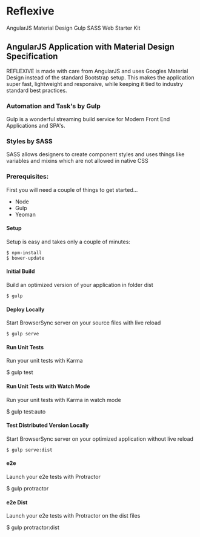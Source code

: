 # Reflexive
AngularJS Material Design Gulp SASS Web Starter Kit

## AngularJS Application with Material Design Specification
REFLEXIVE is made with care from AngularJS and uses Googles Material Design instead of the standard Bootstrap setup.  This makes the application super fast, lightweight and responsive, while keeping it tied to industry standard best practices.
### Automation and Task's by Gulp
Gulp is a wonderful streaming build service for Modern Front End Applications and SPA's.
### Styles by SASS
SASS allows designers to create component styles and uses things like variables and mixins which are not allowed in native CSS
### Prerequisites:
First you will need a couple of things to get started...

- Node
- Gulp
- Yeoman

#### Setup
Setup is easy and takes only a couple of minutes:

    $ npm-install
    $ bower-update

#### Initial Build
Build an optimized version of your application in folder dist

    $ gulp
#### Deploy Locally
Start BrowserSync server on your source files with live reload

    $ gulp serve
#### Run Unit Tests
Run your unit tests with Karma

   $ gulp test

#### Run Unit Tests with Watch Mode
Run your unit tests with Karma in watch mode

   $ gulp test:auto

#### Test Distributed Version Locally
Start BrowserSync server on your optimized application without live reload

    $ gulp serve:dist

#### e2e
Launch your e2e tests with Protractor

   $ gulp protractor

#### e2e Dist
Launch your e2e tests with Protractor on the dist files

   $ gulp protractor:dist
